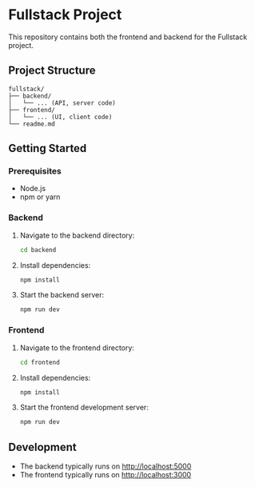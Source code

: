# Fullstack Project

This repository contains both the frontend and backend for the Fullstack project.

## Project Structure

```
fullstack/
├── backend/
│   └── ... (API, server code)
├── frontend/
│   └── ... (UI, client code)
└── readme.md
```

## Getting Started

### Prerequisites

- Node.js
- npm or yarn

### Backend

1. Navigate to the backend directory:
    ```bash
    cd backend
    ```
2. Install dependencies:
    ```bash
    npm install
    ```
3. Start the backend server:
    ```bash
    npm run dev
    ```

### Frontend

1. Navigate to the frontend directory:
    ```bash
    cd frontend
    ```
2. Install dependencies:
    ```bash
    npm install
    ```
3. Start the frontend development server:
    ```bash
    npm run dev
    ```

## Development

- The backend typically runs on [http://localhost:5000](http://localhost:5000)
- The frontend typically runs on [http://localhost:3000](http://localhost:3000)
